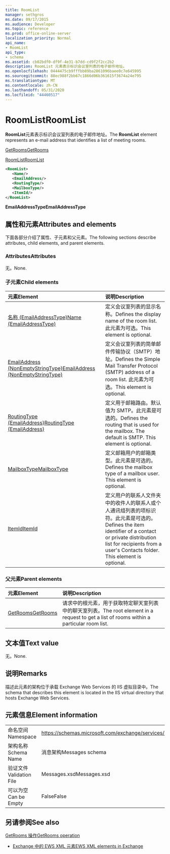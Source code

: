```yaml
---
title: RoomList
manager: sethgros
ms.date: 09/17/2015
ms.audience: Developer
ms.topic: reference
ms.prod: office-online-server
localization_priority: Normal
api_name:
- RoomList
api_type:
- schema
ms.assetid: cb02bdf0-df9f-4e31-b7dd-cd9f2f2cc2b2
description: RoomList 元素表示标识会议室列表的电子邮件地址。
ms.openlocfilehash: 0444475cb9fffbb89ba2861096baee0c7e645995
ms.sourcegitcommit: 88ec988f2bb67c1866d06b361615f3674a24e795
ms.translationtype: MT
ms.contentlocale: zh-CN
ms.lasthandoff: 05/31/2020
ms.locfileid: "44460517"
---
```

# <a name="roomlist"></a><span data-ttu-id="8385c-103">RoomList</span><span class="sxs-lookup"><span data-stu-id="8385c-103">RoomList</span></span>

<span data-ttu-id="8385c-104">**RoomList**元素表示标识会议室列表的电子邮件地址。</span><span class="sxs-lookup"><span data-stu-id="8385c-104">The **RoomList** element represents an e-mail address that identifies a list of meeting rooms.</span></span> 
  
[<span data-ttu-id="8385c-105">GetRooms</span><span class="sxs-lookup"><span data-stu-id="8385c-105">GetRooms</span></span>](getrooms.md)
  
[<span data-ttu-id="8385c-106">RoomList</span><span class="sxs-lookup"><span data-stu-id="8385c-106">RoomList</span></span>](roomlist.md)
  
```XML
<RoomList>
   <Name/>
   <EmailAddress/>
   <RoutingType/>
   <MailboxType/>
   <ItemId/>
</RoomList>
```

 <span data-ttu-id="8385c-107">**EmailAddressType**</span><span class="sxs-lookup"><span data-stu-id="8385c-107">**EmailAddressType**</span></span>
## <a name="attributes-and-elements"></a><span data-ttu-id="8385c-108">属性和元素</span><span class="sxs-lookup"><span data-stu-id="8385c-108">Attributes and elements</span></span>

<span data-ttu-id="8385c-109">下面各部分介绍了属性、子元素和父元素。</span><span class="sxs-lookup"><span data-stu-id="8385c-109">The following sections describe attributes, child elements, and parent elements.</span></span>
  
### <a name="attributes"></a><span data-ttu-id="8385c-110">Attributes</span><span class="sxs-lookup"><span data-stu-id="8385c-110">Attributes</span></span>

<span data-ttu-id="8385c-111">无。</span><span class="sxs-lookup"><span data-stu-id="8385c-111">None.</span></span>
  
### <a name="child-elements"></a><span data-ttu-id="8385c-112">子元素</span><span class="sxs-lookup"><span data-stu-id="8385c-112">Child elements</span></span>

|<span data-ttu-id="8385c-113">**元素**</span><span class="sxs-lookup"><span data-stu-id="8385c-113">**Element**</span></span>|<span data-ttu-id="8385c-114">**说明**</span><span class="sxs-lookup"><span data-stu-id="8385c-114">**Description**</span></span>|
|:-----|:-----|
|[<span data-ttu-id="8385c-115">名称 (EmailAddressType)</span><span class="sxs-lookup"><span data-stu-id="8385c-115">Name (EmailAddressType)</span></span>](name-emailaddresstype.md) <br/> |<span data-ttu-id="8385c-116">定义会议室列表的显示名称。</span><span class="sxs-lookup"><span data-stu-id="8385c-116">Defines the display name of the room list.</span></span> <span data-ttu-id="8385c-117">此元素为可选。</span><span class="sxs-lookup"><span data-stu-id="8385c-117">This element is optional.</span></span>  <br/> |
|[<span data-ttu-id="8385c-118">EmailAddress (NonEmptyStringType)</span><span class="sxs-lookup"><span data-stu-id="8385c-118">EmailAddress (NonEmptyStringType)</span></span>](emailaddress-nonemptystringtype.md) <br/> |<span data-ttu-id="8385c-119">定义会议室列表的简单邮件传输协议（SMTP）地址。</span><span class="sxs-lookup"><span data-stu-id="8385c-119">Defines the Simple Mail Transfer Protocol (SMTP) address of a room list.</span></span> <span data-ttu-id="8385c-120">此元素为可选。</span><span class="sxs-lookup"><span data-stu-id="8385c-120">This element is optional.</span></span>  <br/> |
|[<span data-ttu-id="8385c-121">RoutingType (EmailAddress)</span><span class="sxs-lookup"><span data-stu-id="8385c-121">RoutingType (EmailAddress)</span></span>](routingtype-emailaddress.md) <br/> |<span data-ttu-id="8385c-p103">定义用于邮箱路由。默认值为 SMTP。此元素是可选的。</span><span class="sxs-lookup"><span data-stu-id="8385c-p103">Defines the routing that is used for the mailbox. The default is SMTP. This element is optional.</span></span>  <br/> |
|[<span data-ttu-id="8385c-125">MailboxType</span><span class="sxs-lookup"><span data-stu-id="8385c-125">MailboxType</span></span>](mailboxtype.md) <br/> |<span data-ttu-id="8385c-p104">定义邮箱用户的邮箱类型。此元素是可选的。</span><span class="sxs-lookup"><span data-stu-id="8385c-p104">Defines the mailbox type of a mailbox user. This element is optional.</span></span>  <br/> |
|[<span data-ttu-id="8385c-128">ItemId</span><span class="sxs-lookup"><span data-stu-id="8385c-128">ItemId</span></span>](itemid.md) <br/> |<span data-ttu-id="8385c-p105">定义用户的联系人文件夹中的收件人的联系人或个人通讯组列表的项标识符。此元素是可选的。</span><span class="sxs-lookup"><span data-stu-id="8385c-p105">Defines the item identifier of a contact or private distribution list for recipients from a user's Contacts folder. This element is optional.</span></span>  <br/> |
   
### <a name="parent-elements"></a><span data-ttu-id="8385c-131">父元素</span><span class="sxs-lookup"><span data-stu-id="8385c-131">Parent elements</span></span>

|<span data-ttu-id="8385c-132">**元素**</span><span class="sxs-lookup"><span data-stu-id="8385c-132">**Element**</span></span>|<span data-ttu-id="8385c-133">**说明**</span><span class="sxs-lookup"><span data-stu-id="8385c-133">**Description**</span></span>|
|:-----|:-----|
|[<span data-ttu-id="8385c-134">GetRooms</span><span class="sxs-lookup"><span data-stu-id="8385c-134">GetRooms</span></span>](getrooms.md) <br/> |<span data-ttu-id="8385c-135">请求中的根元素，用于获取特定聊天室列表中的聊天室列表。</span><span class="sxs-lookup"><span data-stu-id="8385c-135">The root element in a request to get a list of rooms within a particular room list.</span></span>  <br/> |
   
## <a name="text-value"></a><span data-ttu-id="8385c-136">文本值</span><span class="sxs-lookup"><span data-stu-id="8385c-136">Text value</span></span>

<span data-ttu-id="8385c-137">无。</span><span class="sxs-lookup"><span data-stu-id="8385c-137">None.</span></span>
  
## <a name="remarks"></a><span data-ttu-id="8385c-138">说明</span><span class="sxs-lookup"><span data-stu-id="8385c-138">Remarks</span></span>

<span data-ttu-id="8385c-139">描述此元素的架构位于承载 Exchange Web Services 的 IIS 虚拟目录中。</span><span class="sxs-lookup"><span data-stu-id="8385c-139">The schema that describes this element is located in the IIS virtual directory that hosts Exchange Web Services.</span></span>
  
## <a name="element-information"></a><span data-ttu-id="8385c-140">元素信息</span><span class="sxs-lookup"><span data-stu-id="8385c-140">Element information</span></span>

|||
|:-----|:-----|
|<span data-ttu-id="8385c-141">命名空间</span><span class="sxs-lookup"><span data-stu-id="8385c-141">Namespace</span></span>  <br/> |https://schemas.microsoft.com/exchange/services/2006/messages  <br/> |
|<span data-ttu-id="8385c-142">架构名称</span><span class="sxs-lookup"><span data-stu-id="8385c-142">Schema Name</span></span>  <br/> |<span data-ttu-id="8385c-143">消息架构</span><span class="sxs-lookup"><span data-stu-id="8385c-143">Messages schema</span></span>  <br/> |
|<span data-ttu-id="8385c-144">验证文件</span><span class="sxs-lookup"><span data-stu-id="8385c-144">Validation File</span></span>  <br/> |<span data-ttu-id="8385c-145">Messages.xsd</span><span class="sxs-lookup"><span data-stu-id="8385c-145">Messages.xsd</span></span>  <br/> |
|<span data-ttu-id="8385c-146">可以为空</span><span class="sxs-lookup"><span data-stu-id="8385c-146">Can be Empty</span></span>  <br/> |<span data-ttu-id="8385c-147">False</span><span class="sxs-lookup"><span data-stu-id="8385c-147">False</span></span>  <br/> |
   
## <a name="see-also"></a><span data-ttu-id="8385c-148">另请参阅</span><span class="sxs-lookup"><span data-stu-id="8385c-148">See also</span></span>



[<span data-ttu-id="8385c-149">GetRooms 操作</span><span class="sxs-lookup"><span data-stu-id="8385c-149">GetRooms operation</span></span>](getrooms-operation.md)


- [<span data-ttu-id="8385c-150">Exchange 中的 EWS XML 元素</span><span class="sxs-lookup"><span data-stu-id="8385c-150">EWS XML elements in Exchange</span></span>](ews-xml-elements-in-exchange.md)

